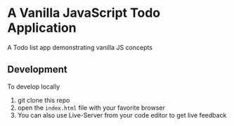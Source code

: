 # A Vanilla JavaScript Todo Application
A Todo list app demonstrating vanilla JS concepts

## Development
To develop locally
1. git clone this repo
2. open the `index.html` file with your favorite browser
2. You can also use Live-Server from your code editor to get live feedback



